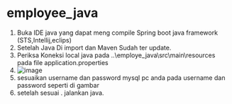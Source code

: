 # employee_java

1. Buka IDE java yang dapat meng compile Spring boot java framework (STS,Intellij,eclips)
2. Setelah Java Di import dan Maven Sudah ter update.
3. Periksa Koneksi local java pada ..\employe_java\src\main\resources pada file application.properties
4. ![image](https://user-images.githubusercontent.com/42363845/175821384-f1abd92c-d1c9-4079-b0ab-daa9625a2e6b.png)
5. sesuaikan username dan password mysql pc anda pada username dan password seperti di gambar
6. setelah sesuai . jalankan java. 

